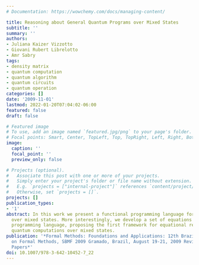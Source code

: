 ```yaml
---
# Documentation: https://wowchemy.com/docs/managing-content/

title: Reasoning about General Quantum Programs over Mixed States
subtitle: ''
summary: ''
authors:
- Juliana Kaizer Vizzotto
- Giovani Rubert Librelotto
- Amr Sabry
tags:
- density matrix
- quantum computation
- quantum algorithm
- quantum circuits
- quantum operation
categories: []
date: '2009-11-01'
lastmod: 2022-01-20T07:04:02-06:00
featured: false
draft: false

# Featured image
# To use, add an image named `featured.jpg/png` to your page's folder.
# Focal points: Smart, Center, TopLeft, Top, TopRight, Left, Right, BottomLeft, Bottom, BottomRight.
image:
  caption: ''
  focal_point: ''
  preview_only: false

# Projects (optional).
#   Associate this post with one or more of your projects.
#   Simply enter your project's folder or file name without extension.
#   E.g. `projects = ["internal-project"]` references `content/project/deep-learning/index.md`.
#   Otherwise, set `projects = []`.
projects: []
publication_types:
- '1'
abstract: In this work we present a functional programming language for quantum computation
  over mixed states. More interestingly, we develop a set of equations for the resulting
  programming language, proposing the first framework for equational reasoning about
  quantum computations over mixed states.
publication: '*Formal Methods: Foundations and Applications: 12th Brazilian Symposium
  on Formal Methods, SBMF 2009 Gramado, Brazil, August 19-21, 2009 Revised Selected
  Papers*'
doi: 10.1007/978-3-642-10452-7_22
---
```

